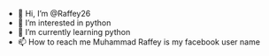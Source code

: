 - 👋 Hi, I’m @Raffey26
- 👀 I’m interested in python
- 🌱 I’m currently learning python
- 📫 How to reach me Muhammad Raffey is my facebook user name

<!---
Raffey26/Raffey26 is a ✨ special ✨ repository because its `README.md` (this file) appears on your GitHub profile.
You can click the Preview link to take a look at your changes.
--->
